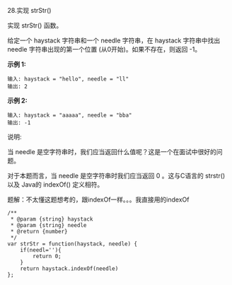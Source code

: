 28.实现 strStr()

实现 strStr() 函数。

给定一个 haystack 字符串和一个 needle 字符串，在 haystack 字符串中找出 needle 字符串出现的第一个位置 (从0开始)。如果不存在，则返回  -1。

**示例 1:**

```
输入: haystack = "hello", needle = "ll"
输出: 2
```

**示例 2:**

```
输入: haystack = "aaaaa", needle = "bba"
输出: -1
```

说明:

当 needle 是空字符串时，我们应当返回什么值呢？这是一个在面试中很好的问题。

对于本题而言，当 needle 是空字符串时我们应当返回 0 。这与C语言的 strstr() 以及 Java的 indexOf() 定义相符。

题解：不太懂这题想考的，跟indexOf一样。。。我直接用的indexOf

```
/**
 * @param {string} haystack
 * @param {string} needle
 * @return {number}
 */
var strStr = function(haystack, needle) {
    if(needl=''){
        return 0;
    }
    return haystack.indexOf(needle)
};
```

